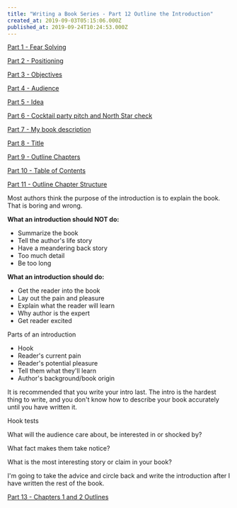 ```yaml
---
title: "Writing a Book Series - Part 12 Outline the Introduction"
created_at: 2019-09-03T05:15:06.000Z
published_at: 2019-09-24T10:24:53.000Z
---
```

[Part 1 - Fear Solving](https://200wordsaday.com/words/writing-a-book-series-part-1-fear-solving-250585d54a5c030449)

[Part 2 - Positioning](https://200wordsaday.com/words/writing-a-book-series-part-2-positioning-252075d572d4072995)

[Part 3 - Objectives](https://200wordsaday.com/words/writing-a-book-series-part-3-objectives-252435d5815c1ec746)

[Part 4 - Audience](https://200wordsaday.com/words/writing-a-book-series-part-4-audience-252455d5820351c1c9)

[Part 5 - Idea](https://200wordsaday.com/words/writing-a-book-series-part-5-idea-253075d595ac8784fa)

[Part 6 - Cocktail party pitch and North Star check](https://200wordsaday.com/words/writing-a-book-series-part-6-cocktail-party-pitch-and-north-star-check-257285d6164f5bcb3c)

[Part 7 - My book description](https://200wordsaday.com/words/writing-a-book-series-part-7-my-book-description-257305d6165a240a16)

[Part 8 - Title](https://200wordsaday.com/words/writing-a-book-series-part-8-title-262795d6c205758ee9)

[Part 9 - Outline Chapters](https://200wordsaday.com/words/writing-a-book-series-part-9-outline-chapters-263515d6d3ff1489a9)

[Part 10 - Table of Contents](https://200wordsaday.com/words/writing-a-book-series-part-10-table-of-contents-263635d6d777454970)

[Part 11 - Outline Chapter Structure](https://200wordsaday.com/words/writing-a-book-series-part-11-outline-chapter-structure-263645d6d77e2746a3)

Most authors think the purpose of the introduction is to explain the book. That is boring and wrong.

**What an introduction should NOT do:**

*   Summarize the book
*   Tell the author's life story
*   Have a meandering back story
*   Too much detail
*   Be too long

**What an introduction should do:**

*   Get the reader into the book
*   Lay out the pain and pleasure
*   Explain what the reader will learn
*   Why author is the expert
*   Get reader excited

Parts of an introduction

*   Hook
*   Reader's current pain
*   Reader's potential pleasure
*   Tell them what they'll learn
*   Author's background/book origin  
    

It is recommended that you write your intro last. The intro is the hardest thing to write, and you don't know how to describe your book accurately until you have written it.

Hook tests

What will the audience care about, be interested in or shocked by?

What fact makes them take notice?

What is the most interesting story or claim in your book?

I'm going to take the advice and circle back and write the introduction after I have written the rest of the book.

[Part 13 - Chapters 1 and 2 Outlines](https://200wordsaday.com/words/writing-a-book-series-part-13-chapters-1-and-2-outlines-266755d73db5d301fe)
